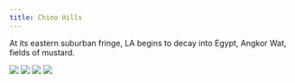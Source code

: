 ```yaml
---
title: Chino Hills
---
```

At its eastern suburban fringe, LA begins to decay into Egypt, Angkor Wat, fields of mustard.

![](/posts/2021-04-13/chino1.JPG)
![](/posts/2021-04-13/chino2.JPG)
![](/posts/2021-04-13/chino3.JPG)
![](/posts/2021-04-13/chino4.JPG)

